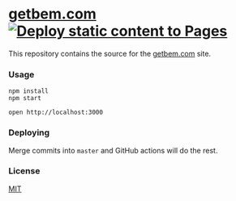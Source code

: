 # [getbem.com](http://getbem.com) [![Deploy static content to Pages](https://github.com/getbem/getbem.github.io/actions/workflows/pages.yml/badge.svg)](https://github.com/getbem/getbem.github.io/actions/workflows/pages.yml)

This repository contains the source for the [getbem.com](http://getbem.com) site.

### Usage

```
npm install
npm start

open http://localhost:3000
```

### Deploying

Merge commits into `master` and GitHub actions will do the rest.

### License

[MIT](LICENSE.md)
